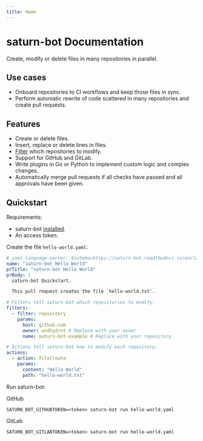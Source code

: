 ```yaml
---
title: Home
---
```


# saturn-bot Documentation

Create, modify or delete files in many repositories in parallel.

## Use cases

- Onboard repositories to CI workflows and keep those files in sync.
- Perform automatic rewrite of code scattered in many repositories and create pull requests.

## Features

- Create or delete files.
- Insert, replace or delete lines in files.
- [Filter](task/filters/index.md) which repositories to modify.
- Support for GitHub and GitLab.
- Write plugins in Go or Python to implement custom logic and complex changes.
- Automatically merge pull requests if all checks have passed and all approvals have been given.

## Quickstart

Requirements:

- saturn-bot [installed](installation.md).
- An access token.

Create the file `hello-world.yaml`:

```yaml title="hello-world.yaml"
# yaml-language-server: $schema=https://saturn-bot.readthedocs.io/en/latest/schemas/task.schema.json
name: "saturn-bot Hello World"
prTitle: "saturn-bot Hello World"
prBody: |
  saturn-bot Quickstart.

  This pull request creates the file `hello-world.txt`.

# Filters tell saturn-bot which repositories to modify.
filters:
  - filter: repository
    params:
      host: github.com
      owner: wndhydrnt # Replace with your owner
      name: saturn-bot-example # Replace with your repository

# Actions tell saturn-bot how to modify each repository.
actions:
  - action: fileCreate
    params:
      content: "Hello World"
      path: "hello-world.txt"
```

Run saturn-bot:

GitHub

```shell
SATURN_BOT_GITHUBTOKEN=<token> saturn-bot run hello-world.yaml
```

GitLab

```shell
SATURN_BOT_GITLABTOKEN=<token> saturn-bot run hello-world.yaml
```
